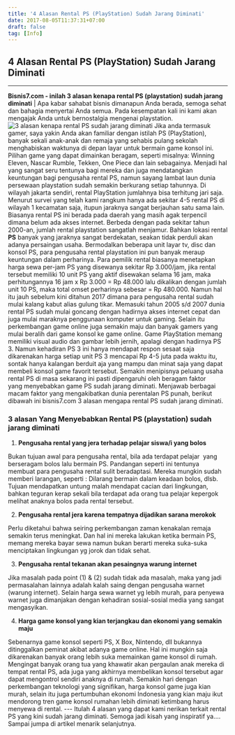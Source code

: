 ```yaml
---
title: '4 Alasan Rental PS (PlayStation) Sudah Jarang Diminati'
date: 2017-08-05T11:37:31+07:00
draft: false
tag: [Info]
---
```

## 4 Alasan Rental PS (PlayStation) Sudah Jarang Diminati
---- 
**Bisnis7.com - inilah 3 alasan kenapa rental PS (playstation) sudah jarang diminati** | Apa kabar sahabat bisnis dimanapun Anda berada, semoga sehat dan bahagia menyertai Anda semua. Pada kesempatan kali ini kami akan mengajak Anda untuk bernostalgia mengenai playstation. ![3 alasan kenapa rental PS sudah jarang diminati](https://www.bisnis7.com/wp-content/uploads/2017/07/usaha-rental-ps-mulai-sepi-peminat.jpg) Jika anda termasuk gamer, saya yakin Anda akan familiar dengan istilah PS (PlayStation), banyak sekali anak-anak dan remaja yang sehabis pulang sekolah menghabiskan waktunya di depan layar untuk bermain game konsol ini. Pilihan game yang dapat dimainkan beragam, seperti misalnya: Winning Eleven, Nascar Rumble, Tekken, One Piece dan lain sebagainya. Menjadi hal yang sangat seru tentunya bagi mereka dan juga mendatangkan keuntungan bagi pengusaha rental PS, namun sayang lambat laun dunia persewaan playstation sudah semakin berkurang setiap tahunnya. Di wilayah jakarta sendiri, rental PlayStation jumlahnya bisa terhitung jari saja. Menurut survei yang telah kami rangkum hanya ada sekitar 4-5 rental PS di wilayah 1 kecamatan saja, itupun jaraknya sangat berjauhan satu sama lain. Biasanya rental PS ini berada pada daerah yang masih agak terpencil dimana belum ada akses internet. Berbeda dengan pada sekitar tahun 2000-an, jumlah rental playstation sangatlah menjamur. Bahkan lokasi rental **PS** banyak yang jaraknya sangat berdekatan, seakan tidak perduli akan adanya persaingan usaha. Bermodalkan beberapa unit layar tv, disc dan konsol PS, para pengusaha rental playstation ini pun banyak meraup keuntungan dalam perharinya. Para pemilik rental biasanya menetapkan harga sewa per-jam PS yang disewanya sekitar Rp 3.000/jam, jika rental tersebut memiliki 10 unit PS yang aktif disewakan selama 16 jam, maka perhitungannya 16 jam x Rp 3.000 = Rp 48.000 lalu dikalikan dengan jumlah unit 10 PS, maka total omset perharinya sebesar = Rp 480.000. Namun hal itu jauh sebelum kini ditahun 2017 dimana para pengusaha rental sudah mulai kalang kabut alias gulung tikar. Memasuki tahun 2005 s/d 2007 dunia rental PS sudah mulai goncang dengan hadirnya akses internet cepat dan juga mulai maraknya penggunaan komputer untuk gaming. Selain itu perkembangan game online juga semakin maju dan banyak gamers yang mulai beralih dari game konsol ke game online. Game PlayStation memang memiliki visual audio dan gambar lebih jernih, apalagi dengan hadirnya PS 3. Namun kehadiran PS 3 ini hanya mendapat respon sesaat saja dikarenakan harga setiap unit PS 3 mencapai Rp 4-5 juta pada waktu itu, sontak hanya kalangan berduit aja yang mampu dan minat saja yang dapat membeli konsol game favorit tersebut. Semakin menipisnya peluang usaha rental PS di masa sekarang ini pasti dipengaruhi oleh beragam faktor yang menyebabkan game PS sudah jarang diminati. Menjawab berbagai macam faktor yang mengakibatkan dunia perentalan PS punah, berikut dibawah ini bisnis7.com 3 alasan mengapa rental PS sudah jarang diminati.

### 3 alasan Yang Menyebabkan Rental PS (playstation) sudah jarang diminati

1.  **Pengusaha rental yang jera terhadap pelajar siswa/i yang bolos**

Bukan tujuan awal para pengusaha rental, bila ada terdapat pelajar  yang berseragam bolos lalu bermain PS. Pandangan seperti ini tentunya membuat para pengusaha rental sulit beradaptasi. Mereka mungkin sudah memberi larangan, seperti : Dilarang bermain dalam keadaan bolos, dlsb. Tujuan mendapatkan untung malah mendapat cacian dari lingkungan, bahkan teguran kerap sekali bila terdapat ada orang tua pelajar kepergok melihat anaknya bolos pada rental tersebut.

2.  **Pengusaha rental jera karena tempatnya dijadikan sarana merokok**

Perlu diketahui bahwa seiring perkembangan zaman kenakalan remaja semakin terus meningkat. Dan hal ini mereka lakukan ketika bermain PS, memang mereka bayar sewa namun bukan berarti mereka suka-suka menciptakan lingkungan yg jorok dan tidak sehat.

3.  **Pengusaha rental tekanan akan pesaingnya warung internet**

Jika masalah pada point (1) & (2) sudah tidak ada masalah, maka yang jadi permasalahan lainnya adalah kalah saing dengan pengusaha warnet (warung internet). Selain harga sewa warnet yg lebih murah, para penyewa warnet juga dimanjakan dengan kehadiran sosial-sosial media yang sangat mengasyikan.

4.  **Harga game konsol yang kian terjangkau dan ekonomi yang semakin maju**

Sebenarnya game konsol seperti PS, X Box, Nintendo, dll bukannya ditinggalkan peminat akibat adanya game online. Hal ini mungkin saja dikarenakan banyak orang lebih suka memainkan game konsol di rumah. Mengingat banyak orang tua yang khawatir akan pergaulan anak mereka di tempat rental PS, ada juga yang akhirnya membelikan konsol tersebut agar dapat mengontrol sendiri anaknya di rumah. Semakin hari dengan perkembangan teknologi yang signifikan, harga konsol game juga kian murah, selain itu juga pertumbuhan ekonomi Indonesia yang kian maju ikut mendorong tren game konsol rumahan lebih diminati ketimbang harus menyewa di rental. --- Itulah 4 alasan yang dapat kami nerikan terkait rental PS yang kini sudah jarang diminati. Semoga jadi kisah yang inspiratif ya.... Sampai jumpa di artikel menarik selanjutnya.